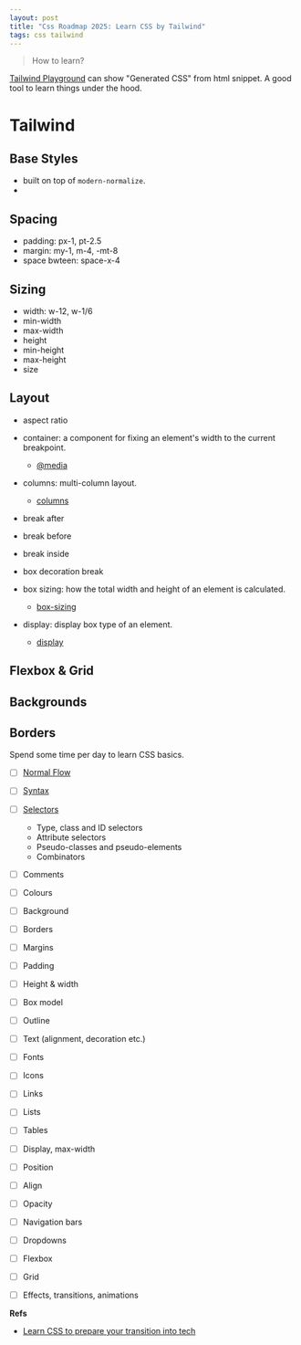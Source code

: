 ```yaml
---
layout: post
title: "Css Roadmap 2025: Learn CSS by Tailwind"
tags: css tailwind
---
```


> How to learn?

[Tailwind Playground](https://play.tailwindcss.com) can show "Generated CSS" from html snippet. A good tool to learn things under the hood.


# Tailwind

## Base Styles

- built on top of `modern-normalize`.
- 

## Spacing

- padding: px-1, pt-2.5
- margin: my-1, m-4, -mt-8
- space bwteen: space-x-4

## Sizing

- width: w-12, w-1/6
- min-width
- max-width
- height
- min-height
- max-height
- size

## Layout

- aspect ratio
- container: a component for fixing an element's width to the current breakpoint.
    - [@media](https://developer.mozilla.org/en-US/docs/Web/CSS/@media)
- columns: multi-column layout.
    - [columns](https://developer.mozilla.org/en-US/docs/Web/CSS/columns)

- break after
- break before
- break inside
- box decoration break
- box sizing: how the total width and height of an element is calculated.
    - [box-sizing](https://developer.mozilla.org/en-US/docs/Web/CSS/box-sizing)
- display: display box type of an element.
    - [display](https://tailwindcss.com/docs/display)

## Flexbox & Grid

## Backgrounds

## Borders



Spend some time per day to learn CSS basics.

- [ ] [Normal Flow](https://developer.mozilla.org/en-US/docs/Learn/CSS/CSS_layout/Normal_Flow)
- [ ] [Syntax](https://developer.mozilla.org/en-US/docs/Web/CSS/Syntax)
- [ ] [Selectors](https://developer.mozilla.org/en-US/docs/Learn/CSS/Building_blocks/Selectors)
    - Type, class and ID selectors
    - Attribute selectors
    - Pseudo-classes and pseudo-elements
    - Combinators
- [ ] Comments
- [ ] Colours
- [ ] Background
- [ ] Borders
- [ ] Margins
- [ ] Padding
- [ ] Height & width
- [ ] Box model
- [ ] Outline
- [ ] Text (alignment, decoration etc.)
- [ ] Fonts
- [ ] Icons
- [ ] Links
- [ ] Lists
- [ ] Tables
- [ ] Display, max-width
- [ ] Position
- [ ] Align
- [ ] Opacity
- [ ] Navigation bars
- [ ] Dropdowns
- [ ] Flexbox
- [ ] Grid
- [ ] Effects, transitions, animations


**Refs**
- [Learn CSS to prepare your transition into tech](https://transitionintotech.com/learn-css/)